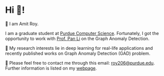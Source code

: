 
# Hi 👋! 
🌱 I am Amit Roy. 

I am a graduate student at [Purdue Computer Science](https://www.cs.purdue.edu/). Fortunately, I got the opportunity to work with [Prof. Pan Li](https://www.cs.purdue.edu/people/faculty/panli.html) on the Graph Anomaly Detection.

🧐 My research interests lie in deep learning for real-life applications and recently published works on Graph Anomaly Detection (GAD) problem.

🌟 Please feel free to contact me through this email: roy206@purdue.edu. Further information is listed on my [webpage](https://amitroy7781.github.io/). 

